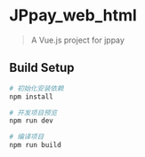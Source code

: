# JPpay_web_html

> A Vue.js project for jppay

## Build Setup

``` bash
# 初始化安装依赖
npm install

# 开发项目预览
npm run dev

# 编译项目
npm run build
```

